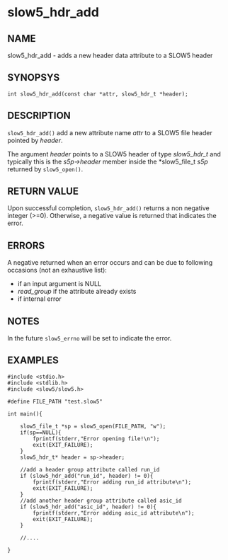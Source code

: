 # slow5_hdr_add

## NAME

slow5_hdr_add -  adds a new header data attribute to a SLOW5 header

## SYNOPSYS

`int slow5_hdr_add(const char *attr, slow5_hdr_t *header);`

## DESCRIPTION
`slow5_hdr_add()` add a new attribute name *attr* to a SLOW5 file header pointed by *header*.

The argument *header* points to a SLOW5 header of type *slow5_hdr_t* and typically this is the *s5p->header* member inside the *slow5_file_t *s5p* returned by  `slow5_open()`.

## RETURN VALUE
Upon successful completion, `slow5_hdr_add()` returns a non negative integer (>=0). Otherwise, a negative value is returned that indicates the error.

## ERRORS

A negative returned when an error occurs and can be due to following occasions (not an exhaustive list):

- if an input argument is NULL
- *read_group* if the attribute already exists
- if internal error

## NOTES


In the future `slow5_errno` will be set to indicate the error.

## EXAMPLES

```
#include <stdio.h>
#include <stdlib.h>
#include <slow5/slow5.h>

#define FILE_PATH "test.slow5"

int main(){

    slow5_file_t *sp = slow5_open(FILE_PATH, "w");
    if(sp==NULL){
        fprintf(stderr,"Error opening file!\n");
        exit(EXIT_FAILURE);
    }
    slow5_hdr_t* header = sp->header;

    //add a header group attribute called run_id
    if (slow5_hdr_add("run_id", header) != 0){
        fprintf(stderr,"Error adding run_id attribute\n");
        exit(EXIT_FAILURE);
    }
    //add another header group attribute called asic_id
    if (slow5_hdr_add("asic_id", header) != 0){
        fprintf(stderr,"Error adding asic_id attribute\n");
        exit(EXIT_FAILURE);
    }

    //....

}
```
